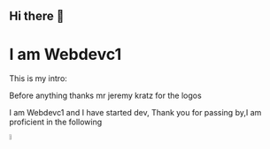 ## Hi there 👋

# I am Webdevc1

This is my intro:

Before anything thanks mr jeremy kratz for the logos

I am Webdevc1 and I have started dev, Thank you for passing by,I am proficient in the following

<picture>
<img src="https://raw.githubusercontent.com/isocpp/logos/master/cpp_logo.png" alt="C++"width=5% height=5%>
 
</picture>

<!--
**Webdevc1/Webdevc1** is a ✨ _special_ ✨ repository because its `README.md` (this file) appears on your GitHub profile.

Here are some ideas to get you started:

- 🔭 I’m currently working on ...
- 🌱 I’m currently learning ...
- 👯 I’m looking to collaborate on ...
- 🤔 I’m looking for help with ...
- 💬 Ask me about ...
- 📫 How to reach me: ...
- 😄 Pronouns: ...
- ⚡ Fun fact: ...
-->

